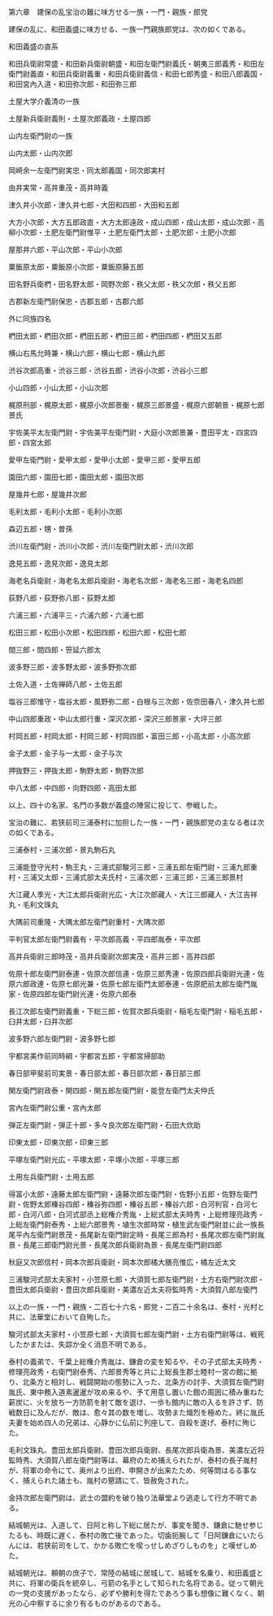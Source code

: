 第六章　建保の乱宝治の難に味方せる一族・一門・親族・郎党

建保の乱に、和田義盛に味方せる、一族一門親族郎党は、次の如くである。

和田義盛の直系

和田兵衛尉常盛・和田新兵衛尉朝盛・和田左衛門尉義氏・朝夷三郎義秀・和田左衛門尉義直・和田兵衛尉義重・和田兵衛尉義信・和田七郎秀盛・和田八郎義国・和田宮內入道・和田弥次郎・和田弥三郎

土屋大学介義清の一族

土屋新兵衛尉義則・土屋次郎義政・土屋四郎

山内左衛門尉の一族

山内太郎・山内次郎

岡崎余一左衛門尉実忠・同太郎義国・同次郎実村

由井実常・高井重茂・高井時義

津久井小次郎・津久井七郎・大田和四郎・大田和五郎

大方小次郎・大方五郎政直・大方太郎遠政・成山四郎・成山太郎・成山次郎・高柳小次郎・土肥左衛門尉惟平・土肥左衛門太郎・土肥次郎・土肥小次郎

屋那井六郎・平山次郎・平山小次郎

粟飯原太郎・粟飯原小次郎・粟飯原藤五郎

田名野兵衛椚・田名野太郎・岡野次郎・秩父太郎・秩父次郎・秩父五郎

古郡新左衛門尉保忠・古郡五郎・古郡六郎

外に同族四名

椚田太郎・椚田次郎・椚田五郎・椚田三郎・椚田四郎・椚田又五郎

横山右馬允時兼・横山六郎・横山七郎・横山九郎

渋谷次郎高重・渋谷三郎・渋谷五郎・渋谷小次郎・渋谷小三郎

小山四郎・小山太郎・小山次郎

梶原刑部・梶原太郎・梶原小次郎景衡・梶原三郎景盛・梶原六郎朝景・梶原七郎景氏

宇佐美平太左衛門尉・宇佐美平左衛門尉・大庭小次郎景兼・豊田平太・四宮四郎・四宮太郎

愛甲左衛門尉・愛甲太郎・愛甲小太郎・愛甲三郎・愛甲五郎

園田六郎・園田七郎・園田太郎・園田次郎

屋幾井七郎・屋幾井次郎

毛利太郎・毛利小太郎・毛利小次郎

森辺五郎・甥・曽孫

渋川左衛門尉・渋川小次郎・渋川左衛門尉太郎・渋川次郎

逸見五郎・逸見次郎・逸見太郎

海老名兵衛尉・海老名太郎兵衛尉・海老名次郎・海老名三郎・海老名四郎

荻野八郎・荻野弥八郎・荻野太郎

六浦三郎・六浦平三・六浦六郎・六浦七郎

松田三郎・松田小次郎・松田四郎・松田六郎・松田七郎

間三郎・間四郎・笹延六郎太

波多野三郎・波多野太郎・波多野弥次郎

土佐入道・土佐禅師八郎・土佐五郎

塩谷三郎惟守・塩谷太郎・風野弥二郎・白根与三次郎・佐奈田春八・津久井七郎

中山四郎重政・中山太郎行重・深沢次郎・深沢三郎景家・大坪三郎

村岡五郎・村岡太郎・村岡三郎・村岡四郎・富田三郎・小高太郎・小高次郎

金子太郎・金子与一太郎・金子与次

押抜野三・押抜太郎・駒野太郎・駒野次郎

中八太郎・中四郎・向野四郎・高田太郎

以上、四十の名家、名門の多数が義盛の陣営に投じて、参戦した。

宝治の難に、若狭前司三浦泰村に加担した一族・一門・親族郎党の主なる者は次の如くである。

三浦泰村・三浦次郎・景丸駒石丸

三浦能登守光村・駒王丸・三浦式部駿河三郎・三浦五郎左衛門尉・三浦九郎重村・三浦又太郎・三浦式部太夫氏村・三浦次郎・三浦三郎・三浦三郎景村

大江藏人季光・大江太郎兵衛尉光広・大江次郎藏人・大江三郎藏人・大江吉祥丸・毛利文珠丸

大隅前司重隆・大隅太郎左衛門尉重村・大隅次郎

平判官太郎左衛門尉義有・平次郎高義・平四郎胤泰・平次郎

高井兵衛尉三郎時茂・高井兵衛尉次郎実茂・高井三郎・高井四郎

佐原十郎左衛門尉泰連・佐原次郎信連・佐原三郎秀連・佐原四郎兵衛尉光連・佐原六郎政連・佐原七郎光兼・佐原七郎左衛門太郎泰連・佐原肥前太郎左衛門胤家・佐原四郎左衛門尉光連・佐原六郎泰

長江次郎左衛門尉義重・下総三郎・佐賀次郎兵衛尉・稲毛左衛門尉・稲毛五郎・臼井太郎・臼井次郎

波多野六郎左衛門尉・波多野七郎

宇都宮美作前同時綱・宇都宮五郎・宇都宮掃部助

春日部甲斐前司実景・春日部太郎・春日部次郎・春日部三郎

関左衛門尉政泰・関四郎・関五郎左衛門尉・能登左衛門太夫仲氏

宮內左衛門尉公重・宮內太郎

弾正左衛門尉・弾正十郎・多々良次郎左衛門尉・石田大炊助

印東太郎・印東次郎・印東三郎

平塚左衛門尉光広・平塚太郎・平塚小次郎・平塚三郎

土用左兵衛門尉・土用五郎

得富小太郎・遠藤太郎左衛門尉・遠藤次郎左衛門尉・佐野小五郎・佐野左衛門尉・佐野太郎榛谷四郎・榛谷弥四郎・榛谷五郎・榛谷六郎・白河判官・白河七郎・白河八郎・白河式部丞上総権介秀胤・上総式部太夫時秀・上総修理亮政秀・上総左衛門尉泰秀・上総六郎景秀・埴生次郎時常・植生武左衛門尉並に此一族長尾平內左衛門尉景茂・長尾新左衛門尉定時・長尾三郎為村・長尾次郎左衛門尉胤景・長尾三郎衛門尉光景・長尾次郎兵衛尉為景・長尾左衛門尉四郎

秋庭又次郎信村・岡本次郎兵衛尉・岡本次郎橘大膳亮惟広・橘左近太文

三浦駿河式部太夫家村・小笠原七郎・大須賀七郎左衛門尉・土方右衛門尉次郎・豊田太郎兵衛尉・豊田次郎兵衛尉・美濃左近太夫将監時秀・大須賀八郎左衛門

以上の一族・一門・親族・二百七十六名・郎党・二百二十余名は、泰村・光村と共に、法華堂において自殉した。

駿河式部太夫家村・小笠原七郎・大須賀七郎左衛門尉・土方右衛門尉等は、戦死したかまたは、失踪か全く消息不明である。

泰村の義弟で、千葉上総権介秀胤は、鎌倉の変を知るや、その子式部太夫時秀・修理亮政秀・右衛門尉泰秀、六郎景秀等と共に上総長生郡土睦村一宮の館に拠り、北条方と相対し、戦闘開始の態勢に入った、北条方の討手、大須賀左衛門尉胤氏、東中務入道素暹暹が攻め来るや、予て用意し置いた館の周囲に積み重ねた薪炭に、火を放ち一方防箭を射て敵を退け、一歩も館内に敵の入るを許さず、防戦数日に及んだが、敵は、愈々其の数を増し、攻勢また熾烈を極めた。終に胤氏夫妻を始め四人の兄弟は、心静かに仏前に列座して、自殺を遂げ、泰村に殉じた。

毛利文珠丸、豊田太郎兵衛尉、豊田次郎兵衛尉、長尾次郎兵衛為景、美濃左近将監時秀、大須賀八郎左衛門尉等は、幕府のため捕えられたが、泰村の長子胤村が、将軍の命令にて、奥州より出府、申開きが出来たため、何等問はるる事なく、捕えられた諸士も、胤村の懇請にて、皆赦免された。

金持次郎左衛門尉は、武士の盟約を破り独り法華堂より逃走して行方不明である。

結城朝光は、入道して、日阿と称し下総に居たが、事変を聞き、鎌倉に馳せ参じたるも、時既に遅く、泰村の敗亡後であった。切歯扼腕して「日阿鎌倉にいたらんには、若狭前司をして、かかる敗亡を喫っせしめざりしものを」と嘆ぜしめた。

結城朝光は、頼朝の庶子で、常陸の結城に居城して、結城を名乗り、和田義盛と共に、将軍の衛兵を統卒し、弓箭の名手として知られた名将である。従って朝光の一党の支援があったなら、必ずや勝利を得たであろう事も想像に難くなく、朝光の心中察するに余り有るものがあるのである。

